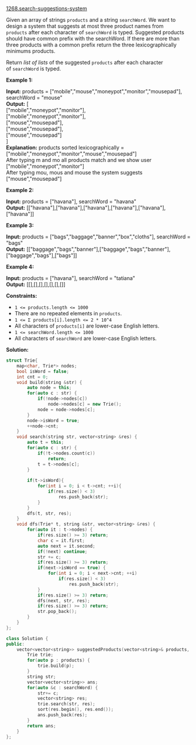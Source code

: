 [1268.search-suggestions-system](https://leetcode.com/problems/search-suggestions-system/)  

Given an array of strings `products` and a string `searchWord`. We want to design a system that suggests at most three product names from `products` after each character of `searchWord` is typed. Suggested products should have common prefix with the searchWord. If there are more than three products with a common prefix return the three lexicographically minimums products.

Return _list of lists_ of the suggested `products` after each character of `searchWord` is typed. 

**Example 1:**

  
**Input:** products = \["mobile","mouse","moneypot","monitor","mousepad"\], searchWord = "mouse"  
**Output:** \[  
\["mobile","moneypot","monitor"\],  
\["mobile","moneypot","monitor"\],  
\["mouse","mousepad"\],  
\["mouse","mousepad"\],  
\["mouse","mousepad"\]  
\]  
**Explanation:** products sorted lexicographically = \["mobile","moneypot","monitor","mouse","mousepad"\]  
After typing m and mo all products match and we show user \["mobile","moneypot","monitor"\]  
After typing mou, mous and mouse the system suggests \["mouse","mousepad"\]  

**Example 2:**

  
**Input:** products = \["havana"\], searchWord = "havana"  
**Output:** \[\["havana"\],\["havana"\],\["havana"\],\["havana"\],\["havana"\],\["havana"\]\]  

**Example 3:**

  
**Input:** products = \["bags","baggage","banner","box","cloths"\], searchWord = "bags"  
**Output:** \[\["baggage","bags","banner"\],\["baggage","bags","banner"\],\["baggage","bags"\],\["bags"\]\]  

**Example 4:**

  
**Input:** products = \["havana"\], searchWord = "tatiana"  
**Output:** \[\[\],\[\],\[\],\[\],\[\],\[\],\[\]\]  

**Constraints:**

*   `1 <= products.length <= 1000`
*   There are no repeated elements in `products`.
*   `1 <= Σ products[i].length <= 2 * 10^4`
*   All characters of `products[i]` are lower-case English letters.
*   `1 <= searchWord.length <= 1000`
*   All characters of `searchWord` are lower-case English letters.  



**Solution:**  

```cpp
struct Trie{
    map<char, Trie*> nodes;
    bool isWord = false;
    int cnt = 0;
    void build(string &str) {
        auto node = this;
        for(auto c : str) {
            if(!node->nodes[c])
                node->nodes[c] = new Trie();
            node = node->nodes[c];
        }
        node->isWord = true;
        ++node->cnt;
    }
    void search(string str, vector<string> &res) {
        auto t = this;
        for(auto c : str) {
            if(!t->nodes.count(c))
                return;
            t = t->nodes[c];
        }
        
        if(t->isWord){
            for(int i = 0; i < t->cnt; ++i){
                if(res.size() < 3)
                    res.push_back(str);
            }
        } 
        dfs(t, str, res);
    }
    void dfs(Trie* t, string &str, vector<string> &res) {
        for(auto it : t->nodes) {
            if(res.size() >= 3) return;
            char c = it.first;
            auto next = it.second;
            if(!next) continue;
            str += c;
            if(res.size() >= 3) return;
            if(next->isWord == true) {
                for(int i = 0; i < next->cnt; ++i)
                    if(res.size() < 3)
                        res.push_back(str);
            }
            if(res.size() >= 3) return;
            dfs(next, str, res);
            if(res.size() >= 3) return;
            str.pop_back();
        }
    }
};

class Solution {
public:
    vector<vector<string>> suggestedProducts(vector<string>& products, string searchWord) {
        Trie trie;
        for(auto p : products) {
            trie.build(p);
        }
        string str;
        vector<vector<string>> ans;
        for(auto &c : searchWord) {
            str+= c;
            vector<string> res;
            trie.search(str, res);
            sort(res.begin(), res.end());
            ans.push_back(res);
        }
        return ans;
    }
};
```
      